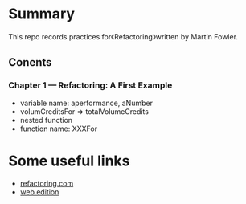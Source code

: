# Summary

This repo records practices for《Refactoring》written by Martin Fowler.

## Conents

### Chapter 1 — Refactoring: A First Example
- variable name: aperformance, aNumber
- volumCreditsFor => totalVolumeCredits
- nested function
- function name: XXXFor
# Some useful links
- [refactoring.com](https://www.refactoring.com/)
- [web edition](https://www.informit.com/store/browse/ebooks)